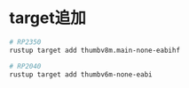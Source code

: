 # target追加

```bash
# RP2350
rustup target add thumbv8m.main-none-eabihf
```

```bash
# RP2040
rustup target add thumbv6m-none-eabi
```
